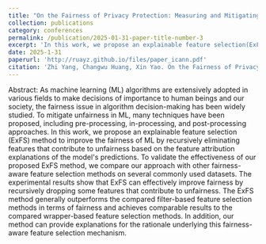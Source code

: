 ```yaml
---
title: "On the Fairness of Privacy Protection: Measuring and Mitigating the Disparity of Group Privacy Risk for Differentially Private Machine Learning"
collection: publications
category: conferences
permalink: /publication/2025-01-31-paper-title-number-3
excerpt: 'In this work, we propose an explainable feature selection(ExFS) method to improve the fairness of ML by recursively eliminating features that contribute to unfairness based on the feature attribution explanations of the model’s predictions'
date: 2025-1-31
paperurl: 'http://ruayz.github.io/files/paper_icann.pdf'
citation: 'Zhi Yang, Changwu Huang, Xin Yao. On the Fairness of Privacy Protection: Measuring and Mitigating the Disparity of Group Privacy Risk for Differentially Private Machine Learning. Manuscript under review, 2025.'
---
```


Abstract: As machine learning (ML) algorithms are extensively adopted in various fields to make decisions of importance to human beings and our society, the fairness issue in algorithm decision-making has been widely studied. To mitigate unfairness in ML, many techniques have been proposed, including pre-processing, in-processing, and post-processing approaches. In this work, we propose an explainable feature selection (ExFS) method to improve the fairness of ML by recursively eliminating features that contribute to unfairness based on the feature attribution explanations of the model's predictions. To validate the effectiveness of our proposed ExFS method, we compare our approach with other fairness-aware feature selection methods on several commonly used datasets. The experimental results show that ExFS can effectively improve fairness by recursively dropping some features that contribute to unfairness. The ExFS method generally outperforms the compared filter-based feature selection methods in terms of fairness and achieves comparable results to the compared wrapper-based feature selection methods. In addition, our method can provide explanations for the rationale underlying this fairness-aware feature selection mechanism.  
